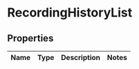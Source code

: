 
# RecordingHistoryList

## Properties
Name | Type | Description | Notes
------------ | ------------- | ------------- | -------------



